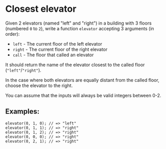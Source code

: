 # Closest elevator

Given 2 elevators (named "left" and "right") in a building with 3 floors (numbered `0` to `2`), write a function `elevator` accepting 3 arguments (in order):

* `left` - The current floor of the left elevator
* `right` - The current floor of the right elevator
* `call` - The floor that called an elevator

It should return the name of the elevator closest to the called floor (`"left"`/`"right"`).

In the case where both elevators are equally distant from the called floor, choose the elevator to the right.

You can assume that the inputs will always be valid integers between 0-2.

## Examples:

    elevator(0, 1, 0); // => "left"
    elevator(0, 1, 1); // => "right"
    elevator(0, 1, 2); // => "right"
    elevator(0, 0, 0); // => "right"
    elevator(0, 2, 1); // => "right"